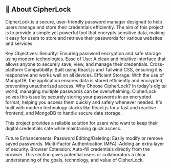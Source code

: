 ## 🔐 About CipherLock
CipherLock is a secure, user-friendly password manager designed to help users manage and store their credentials efficiently. The aim of this project is to provide a simple yet powerful tool that encrypts sensitive data, making it easy for users to store and retrieve their passwords for various websites and services.

Key Objectives:
Security: Ensuring password encryption and safe storage using modern technologies.
Ease of Use: A clean and intuitive interface that allows anyone to securely save, view, and manage their credentials.
Cross-platform Compatibility: Built using React.js and Tailwind CSS, ensuring it is responsive and works well on all devices.
Efficient Storage: With the use of MongoDB, the application ensures data is stored efficiently and encrypted, preventing unauthorized access.
Why Choose CipherLock?
In today's digital world, managing multiple passwords can be overwhelming. CipherLock solves this issue by securely storing your passwords in an encrypted format, helping you access them quickly and safely whenever needed. It's built with modern technology stacks like React.js for a fast and reactive frontend, and MongoDB to handle secure data storage.

This project provides a reliable solution for users who want to keep their digital credentials safe while maintaining quick access.

Future Enhancements:
Password Editing/Deleting: Easily modify or remove saved passwords.
Multi-Factor Authentication (MFA): Adding an extra layer of security.
Browser Extension: Auto-fill credentials directly from the browser.
This section gives potential users or collaborators a clear understanding of the goals, technology, and value of CipherLock.
